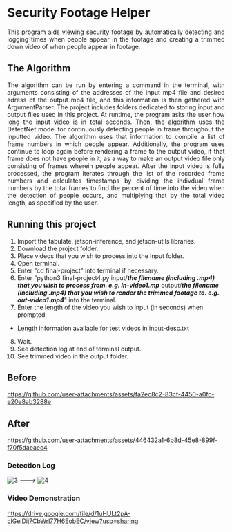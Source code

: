 # Security Footage Helper

<p align="justify">This program aids viewing security footage by automatically detecting and logging times when people appear in the footage and creating a trimmed down video of when people appear in footage.</p>

## The Algorithm

<p align="justify">The algorithm can be run by entering a command in the terminal, with arguments consisting of the addresses of the input mp4 file and desired adress of the output mp4 file, and this information is then gathered with ArgumentParser. The project includes folders dedicated to storing input and output files used in this project. At runtime, the program asks the user how long the input video is in total seconds. Then, the algorithm uses the DetectNet model for continuously detecting people in frame throughout the inputted video. The algorithm uses that information to compile a list of frame numbers in which people appear. Additionally, the program uses continue to loop again before rendering a frame to the output video, if that frame does not have people in it, as a way to make an output video file only consisting of frames wherein people appear. After the input video is fully processed, the program iterates through the list of the recorded frame numbers and calculates timestamps by dividing the indivdual frame numbers by the total frames to find the percent of time into the video when the detection of people occurs, and multiplying that by the total video length, as specified by the user.</p>

## Running this project

1. Import the tabulate, jetson-inference, and jetson-utils libraries.
2. Download the project folder.
3. Place videos that you wish to process into the input folder.
4. Open terminal.
5. Enter "cd final-project" into terminal if necessary.
6. Enter "python3 final-project4.py input/***the filename (including .mp4) that you wish to process from. e.g. in-video1.mp*** output/***the filename (including .mp4) that you wish to render the trimmed footage to. e.g. out-video1.mp4***" into the terminal.
7. Enter the length of the video you wish to input (in seconds) when prompted.
- Length information available for test videos in input-desc.txt
8. Wait.
9. See detection log at end of terminal output.
10. See trimmed video in the output folder.

## Before

https://github.com/user-attachments/assets/fa2ec8c2-83cf-4450-a0fc-e20e8ab3288e

## After

https://github.com/user-attachments/assets/446432a1-6b8d-45e8-899f-f70f5daeaec4

### Detection Log
![3](https://github.com/user-attachments/assets/dc4b0750-44e7-41e9-83a4-561bec752ad1)
--->
![4](https://github.com/user-attachments/assets/c9bbc68d-8682-4e44-8f96-b756332dd942)

### Video Demonstration
https://drive.google.com/file/d/1uHULt2pA-cIGeiDij7CbWrl77H6EobEC/view?usp=sharing
